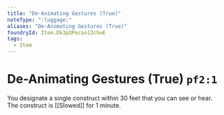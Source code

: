 ```yaml
---
title: "De-Animating Gestures (True)"
noteType: ":luggage:"
aliases: "De-Animating Gestures (True)"
foundryId: Item.Dk3pOPecan13chwE
tags:
  - Item
---
```


# De-Animating Gestures (True) `pf2:1`

You designate a single construct within 30 feet that you can see or hear. The construct is [[Slowed]] for 1 minute.
